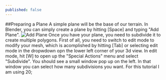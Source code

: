 ```yaml
---
published: false
---
```



##Preparing a Plane
A simple plane will be the base of our terrain. In Blender, you can simply create a plane by hitting [Space] and typing "Add Plane". 
![Add Plane]()
Once you have your plane, you need to subdivide it to create multiple polygons. First of all, you need to switch to edit mode to modify your mesh, which is acomplished by hitting [Tab] or selecting edit mode in the dropwdown opn the lower left corner of your 3d view. In edit mode, hit [W] to open up the "Special Actions" menu and select "Subdivide". You should see a small window pop up on the left. In that window you can select how many subdivisions you want. For this tutorial I am using 20;